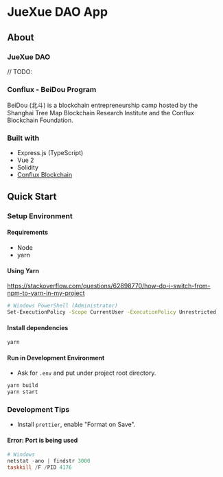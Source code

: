 # JueXue DAO App

## About

### JueXue DAO

// TODO: 

### Conflux - BeiDou Program

BeiDou (北斗) is a blockchain entrepreneurship camp hosted by the Shanghai Tree Map Blockchain Research Institute and the Conflux Blockchain Foundation.

### Built with

- Express.js (TypeScript)
- Vue 2
- Solidity
- [Conflux Blockchain](https://confluxnetwork.org/)

## Quick Start

### Setup Environment

#### Requirements

- Node
- yarn

#### Using Yarn

<https://stackoverflow.com/questions/62898770/how-do-i-switch-from-npm-to-yarn-in-my-project>

```sh
# Windows PowerShell (Administrator)
Set-ExecutionPolicy -Scope CurrentUser -ExecutionPolicy Unrestricted
```

#### Install dependencies

```sh
yarn
```

#### Run in Development Environment

- Ask for `.env` and put under project root directory.

```sh
yarn build
yarn start
```

### Development Tips

- Install `prettier`, enable "Format on Save".

#### Error: Port is being used

```PowerShell
# Windows
netstat -ano | findstr 3000
taskkill /F /PID 4176
```
